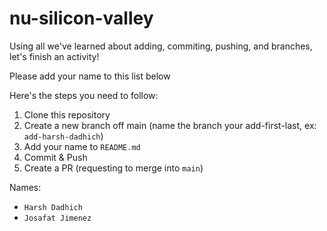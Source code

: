 # nu-silicon-valley

Using all we've learned about adding, commiting, pushing, and branches, let's finish an activity!

Please add your name to this list below

Here's the steps you need to follow:

1) Clone this repository
2) Create a new branch off main (name the branch your add-first-last, ex: `add-harsh-dadhich`)
3) Add your name to `README.md`
4) Commit & Push
5) Create a PR (requesting to merge into `main`)

Names:

- `Harsh Dadhich`
- `Josafat Jimenez`
